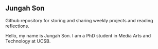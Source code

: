 ## Jungah Son 

Github repository for storing and sharing weekly projects and reading reflections. 

Hello, my name is Jungah Son. I am a PhD student in Media Arts and Technology at UCSB. 
